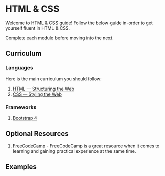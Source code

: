 # HTML & CSS

Welcome to HTML & CSS guide! Follow the below guide in-order to get yourself fluent in HTML & CSS.

Complete each module before moving into the next.

## Curriculum

### Languages

Here is the main curriculum you should follow:

1. [HTML — Structuring the Web](https://developer.mozilla.org/en-US/docs/Learn/HTML)
2. [CSS — Styling the Web](https://developer.mozilla.org/en-US/docs/Learn/CSS)

### Frameworks

1. [Bootstrap 4](https://getbootstrap.com/docs/4.3/getting-started/introduction/)

## Optional Resources

1. [FreeCodeCamp](https://learn.freecodecamp.org/) - FreeCodeCamp is a great resource when it comes to learning and gaining practical experience at the same time.

## Examples
